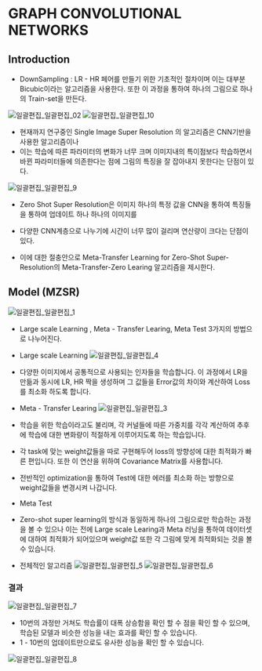 # GRAPH CONVOLUTIONAL NETWORKS

## Introduction
- DownSampling : LR - HR 페어를 만들기 위한 기초적인 절차이며 이는 대부분 Bicubic이라는 알고리즘을 사용한다. 또한 이 과정을 통하여 하나의 그림으로 하나의 Train-set을 만든다.

![일괄편집_일괄편집_02](https://user-images.githubusercontent.com/69898343/158183039-da632746-aa7e-49d2-98bf-900d24447aa7.png)
![일괄편집_일괄편집_10](https://user-images.githubusercontent.com/69898343/158183058-5576e5fb-2313-4e18-bccb-7d5ebbaa3514.png)

- 현재까지 연구중인 Single Image Super Resolution 의 알고리즘은 CNN기반을 사용한 알고리즘이나 
- 이는 학습에 따른 파라미터의 변화가 너무 크며 이미지내의 특이점보다 학습하면서 바뀐 파라미터들에 의존한다는 점에 그림의 특징을 잘 잡아내지 못한다는 단점이 있다. 

![일괄편집_일괄편집_9](https://user-images.githubusercontent.com/69898343/158183107-221b4322-975b-4bfa-8b1d-d0fd58afca8f.png)

- Zero Shot Super Resolution은 이미지 하나의 특정 값을 CNN을 통하여 특징들을 통하여 업데이트 하나 하나의 이미지를 
- 다양한 CNN계층으로 나누기에 시간이 너무 많이 걸리며 연산량이 크다는 단점이 있다. 

- 이에 대한 절충안으로 Meta-Transfer Learning for Zero-Shot Super-Resolution의 Meta-Transfer-Zero Learing 알고리즘을 제시한다.

## Model (MZSR)
![일괄편집_일괄편집_1](https://user-images.githubusercontent.com/69898343/158183036-3f14dde5-c685-4fb3-99fb-dcbb57f5d7c1.png)
- Large scale Learning , Meta - Transfer Learing, Meta Test 3가지의 방법으로 나누어진다.

- Large scale Learning
![일괄편집_일괄편집_4](https://user-images.githubusercontent.com/69898343/158183067-ac25041d-2257-497e-9176-1db8681a5006.png)
- 다양한 이미지에서 공통적으로 사용되는 인자들을 학습합니다. 이 과정에서 LR을 만듦과 동시에 LR, HR 짝을 생성하며 그 값들을 Error값의 차이와 계산하여 Loss를 최소화 하도록 합니다.

- Meta - Transfer Learing
![일괄편집_일괄편집_3](https://user-images.githubusercontent.com/69898343/158183062-3761ad15-90f8-4e7d-a4c9-cb9361ce50bb.png)
- 학습을 위한 학습이라고도 불리며, 각 커널들에 따른 가중치를 각각 계산하여 추후에 학습에 대한 변화량이 적절하게 이루어지도록 하는 학습입니다.
- 각 task에 맞는 weight값들을 따로 구현해두어 loss의 방향성에 대한 최적화가 빠른 편입니다. 또한 이 연산을 위하여 Covariance Matrix를 사용합니다.
- 전반적인 optimization을 통하여 Test에 대한 에러를 최소화 하는 방향으로 weight값들을 변경시켜 나갑니다.

- Meta Test
- Zero-shot super learning의 방식과 동일하게 하나의 그림으로만 학습하는 과정을 볼 수 있으나 이는 전에 Large scale Learing과 Meta 러닝을 통하여 데이터셋에 대하여 최적화가 되어있으며 weight값 또한 각 그림에 맞게 최적화되는 것을 볼 수 있습니다.

- 전체적인 알고리즘
![일괄편집_일괄편집_5](https://user-images.githubusercontent.com/69898343/158183074-f520a3ae-816c-4c90-ac2c-7025b6e4e60b.png)
![일괄편집_일괄편집_6](https://user-images.githubusercontent.com/69898343/158183081-1f3429b4-7e65-4cbd-adec-1d3cf8a8a58d.png)


### 결과
![일괄편집_일괄편집_7](https://user-images.githubusercontent.com/69898343/158183083-e83f1426-f4ab-425a-9ab7-b47b19bbdf0d.png)
- 10번의 과정만 거쳐도 학습률이 대폭 상승함을 확인 할 수 점을 확인 할 수 있으며, 학습된 모델과 비슷한 성능을 내는 효과를 확인 할 수 있습니다.
- 1 - 10번의 업데이트만으로도 유사한 성능을 확인 할 수 있습니다.

![일괄편집_일괄편집_8](https://user-images.githubusercontent.com/69898343/158183089-bf9152c9-8d8f-456c-a348-ad8c4515f163.png)


